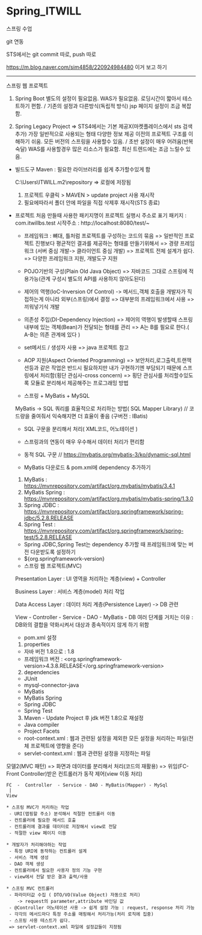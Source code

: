 # Spring_ITWILL
스프링 수업


git 연동

STS에서는 git commit 따로, push 따로 


https://m.blog.naver.com/sim4858/220924984480
이거 보고 하기


----------------------------------------------------------------------------------------------------------------

스프링 웹 프로젝트

1) Spring Boot 
    별도의 설정이 필요없음.
  WAS가 필요없음.
    로딩시간이 짧아서 테스트하기 편함.
  / 
   기존의 설정과 다른방식(독립적 방식)
   jsp 페이지 설정이 조금 복잡함. 


2) Spring Legacy Project => STS4에서는 기본 제공X(마켓플레이스에서 sts 검색추가)
  가장 일반적으로 사용되는 형태
  다양한 정보 제공
  이전의 프로젝트 구조를 이해하기 쉬움.
  모든 버전의 스프링을 사용할수 있음.
  /
  초반 설정이 매우 어려움(반복숙달)
  WAS를 사용할경우 많은 리소스가 필요함.
  최신 트렌드에는 조금 느릴수 있음.


* 빌드도구 Maven : 필요한 라이브러리를 쉽게 추가할수있게 함

  C:\Users\ITWILL\.m2\repository
  => 로컬에 저장됨 
   1) 프로젝트 우클릭 > MAVEN > update project  사용 재시작
   2) 필요에따라서 폴더 안에 파일을 직접 삭제후 재시작(STS 종료)

* 프로젝트 처음 만들때 사용한 패키지명이 프로젝트 실행시 주소로 표기
   패키지 : com.itwillbs.test
   시작주소 : http://localhost:8080/test/~
   
   
   * 프레임워크 : 뼈대, 틀처럼 프로젝트를 구성하는 코드의 묶음
   => 일반적인 프로젝트 진행보다 평균적인 결과를 제공하는 형태를 만들기위해서 
   => 경량 프레임워크 (서버 중심 개발-> 클라이언트 중심 개발)
   => 프로젝트 전체 설계가 쉽다.
   => 다양한 프레임워크 지원, 개발도구 지원
   
   * POJO기반의 구성(Plain Old Java Object) 
   => 자바코드 그대로 스프링에 적용가능(관계 구성시 별도의 API를 사용하지 않아도된다)
   
   * 제어의 역행(IoC-Inversion Of Control) 
   -> 메서드,객체 호출을 개발자가 직접하는게 아니라 외부(스프링)에서 결정 
   => 대부분의 프레임워크에서 사용 => 끼워넣기식 개발
    
   * 의존성 주입(DI-Dependency Injection)
   => 제어의 역행이 발생할때 스프링 내부에 있는 객체(Bean)가 전달되는 형태를 관리
   => A는 B를 필요로 한다.( A-B는 의존 관계에 있다 )
   
   * set메서드 / 생성자 사용 => java 프로젝트 참고
   
   * AOP 지원(Aspect Oriented Programming)
   => 보안처리,로그출력,트랜잭션등과 같은 작업은 반드시 필요하지만 내가 구현하기엔
      부담되기 때문에 스프링에서 처리함(횡단 관심사-cross concern)
   => 횡단 관심사를 처리할수있도록 모듈로 분리해서 제공해주는 프로그래밍 방법   
   
   
   
   * 스프링 + MyBatis + MySQL
      
   MyBatis -> SQL 쿼리를 효율적으로 처리하는 방법( SQL Mapper Library) // 코드량을 줄여줘서 익숙해지면 더 효율이 좋음
   (구버전 :  IBatis)   
   * SQL 구문을 분리해서 처리( XML코드, 어노테이션 )
   * 스프링과의 연동이 매우 우수해서 데이터 처리가 편리함
   * 동적 SQL 구문    // https://mybatis.org/mybatis-3/ko/dynamic-sql.html
   
   * MyBatis 다운로드 & pom.xml에 dependency 추가하기
   1. MyBatis : https://mvnrepository.com/artifact/org.mybatis/mybatis/3.4.1
   2. MyBatis Spring : https://mvnrepository.com/artifact/org.mybatis/mybatis-spring/1.3.0
   3. Spring JDBC : https://mvnrepository.com/artifact/org.springframework/spring-jdbc/5.2.8.RELEASE
   4. Spring Test : https://mvnrepository.com/artifact/org.springframework/spring-test/5.2.8.RELEASE   
   - Spring JDBC,Spring Test는 dependency 추가할 때 프레임워크에 맞는 버전 다운받도록 설정하기
   - <version>${org.springframework-version}</version>
   
   
   
   * 스프링 웹 프로젝트(MVC)
   
   Presentation Layer : UI 영역을 처리하는 계층(view) + Controller
   
   Business Layer : 서비스 계층(model) 처리 작업
   
   Data Access Layer : 데이터 처리 계층(Persistence Layer) -> DB 관련
   
   
   View - Controller - Service - DAO - MyBatis - DB
      여러 단계를 거치는 이유 : DB와의 결합을 약화시켜서 대상과 종속적이지 않게 하기 위함      
      
      
      
   * pom.xml 설정
   1. properties
   - 자바 버전 1.8으로 : <java-version>1.8</java-version>
   - 프레임워크 버전 : <org.springframework-version>4.3.8.RELEASE</org.springframework-version>
   
   2. dependencies
   - JUnit
   - mysql-connector-java
   - MyBatis
   - MyBatis Spring
   - Spring JDBC
   - Spring Test
   
   3. Maven - Update Project 후 jdk 버전 1.8으로 재설정
    - Java compiler
    - Project Facets
    
    
    * root-context.xml : 웹과 관련된 설정을 제외한 모든 설정을 처리하는 파일(전체 프로젝트에 영향을 준다)
    * servlet-context.xml : 웹과 관련된 설정을 지정하는 파일
    
    
    
    
모델2(MVC 패턴)
=> 화면과 데이터를 분리해서 처리(코드의 재활용)
=> 위임(FC-Front Controller)받은 컨트롤러가 동작 제어(view 이동 처리)


	FC  -  Controller  - Service - DAO - MyBatis(Mapper) - MySql
	 |
    View
    
    * 스프링 MVC가 처리하는 작업
     - URI(맵핑할 주소) 분석해서 적절한 컨트롤러 이동
     - 컨트롤러에 필요한 메서드 호출
     - 컨트롤러에 결과를 데이터로 저장해서 view로 전달
     - 적절한 view 페이지 이동    
    
    * 개발자가 처리해야하는 작업
     - 특정 URI에 동작하는 컨트롤러 설계
     - 서비스 객체 생성 
     - DAO 객체 생성
     - 컨트롤러에서 필요한 사용자 정의 기능 구현
     - view에서 전달 받은 결과 출력/사용
    
    * 스프링 MVC 컨트롤러
     - 파라미터값 수집 ( DTO/VO(Value Object) 자동으로 처리) 
        -> request의 parameter,attribute 바인딩 값
     - @Controller 어노테이션 사용 -> 쉽게 설정 가능 : request, response 처리 가능
     - 각각의 메서드마다 특정 주소를 매핑해서 처리가능(처리 로직에 집중)
     - 스프링 사용 테스트가 쉽다.
     => servlet-context.xml 파일에 설정값들이 지정됨
     
     














